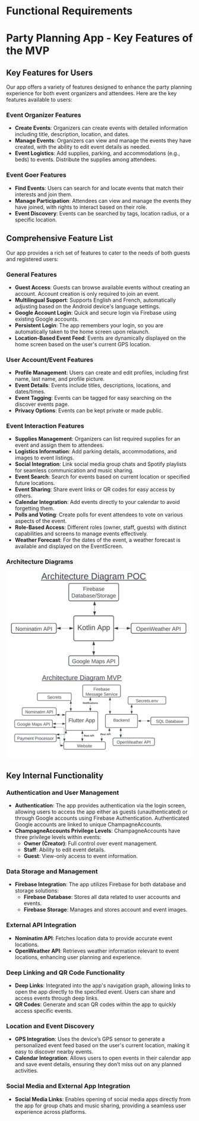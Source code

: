 # Functional Requirements

# Party Planning App - Key Features of the MVP

## Key Features for Users

Our app offers a variety of features designed to enhance the party planning experience for both event organizers and attendees. Here are the key features available to users:

### Event Organizer Features
- **Create Events**: Organizers can create events with detailed information including title, description, location, and dates.
- **Manage Events**: Organizers can view and manage the events they have created, with the ability to edit event details as needed.
- **Event Logistics**: Add supplies, parking, and accommodations (e.g., beds) to events. Distribute the supplies among attendees.

### Event Goer Features
- **Find Events**: Users can search for and locate events that match their interests and join them.
- **Manage Participation**: Attendees can view and manage the events they have joined, with rights to interact based on their role.
- **Event Discovery**: Events can be searched by tags, location radius, or a specific location.

## Comprehensive Feature List

Our app provides a rich set of features to cater to the needs of both guests and registered users:

### General Features
- **Guest Access**: Guests can browse available events without creating an account. Account creation is only required to join an event.
- **Multilingual Support**: Supports English and French, automatically adjusting based on the Android device's language settings.
- **Google Account Login**: Quick and secure login via Firebase using existing Google accounts.
- **Persistent Login**: The app remembers your login, so you are automatically taken to the home screen upon relaunch.
- **Location-Based Event Feed**: Events are dynamically displayed on the home screen based on the user's current GPS location.

### User Account/Event Features
- **Profile Management**: Users can create and edit profiles, including first name, last name, and profile picture.
- **Event Details**: Events include titles, descriptions, locations, and dates/times.
- **Event Tagging**: Events can be tagged for easy searching on the discover events page.
- **Privacy Options**: Events can be kept private or made public.

### Event Interaction Features
- **Supplies Management**: Organizers can list required supplies for an event and assign them to attendees.
- **Logistics Information**: Add parking details, accommodations, and images to event listings.
- **Social Integration**: Link social media group chats and Spotify playlists for seamless communication and music sharing.
- **Event Search**: Search for events based on current location or specified future locations.
- **Event Sharing**: Share event links or QR codes for easy access by others.
- **Calendar Integration**: Add events directly to your calendar to avoid forgetting them.
- **Polls and Voting**: Create polls for event attendees to vote on various aspects of the event.
- **Role-Based Access**: Different roles (owner, staff, guests) with distinct capabilities and screens to manage events effectively.
- **Weather Forecast**: For the dates of the event, a weather forecast is available and displayed on the EventScreen.

### Architecture Diagrams
![Architecture Diagram POC](../Resources/Arch_Diag_POC.png)
![Architecture Diagram MVP](../Resources/Arch_Diag_MVP.png)

## Key Internal Functionality

### Authentication and User Management
- **Authentication**: The app provides authentication via the login screen, allowing users to access the app either as guests (unauthenticated) or through Google accounts using Firebase Authentication. Authenticated Google accounts are linked to unique ChampagneAccounts.
- **ChampagneAccounts Privilege Levels**: ChampagneAccounts have three privilege levels within events:
  - **Owner (Creator)**: Full control over event management.
  - **Staff**: Ability to edit event details.
  - **Guest**: View-only access to event information.

### Data Storage and Management
- **Firebase Integration**: The app utilizes Firebase for both database and storage solutions:
  - **Firebase Database**: Stores all data related to user accounts and events.
  - **Firebase Storage**: Manages and stores account and event images.

### External API Integration
- **Nominatim API**: Fetches location data to provide accurate event locations.
- **OpenWeather API**: Retrieves weather information relevant to event locations, enhancing user planning and experience.

### Deep Linking and QR Code Functionality
- **Deep Links**: Integrated into the app's navigation graph, allowing links to open the app directly to the specified event. Users can share and access events through deep links.
- **QR Codes**: Generate and scan QR codes within the app to quickly access specific events.

### Location and Event Discovery
- **GPS Integration**: Uses the device’s GPS sensor to generate a personalized event feed based on the user's current location, making it easy to discover nearby events.
- **Calendar Integration**: Allows users to open events in their calendar app and save event details, ensuring they don’t miss out on any planned activities.

### Social Media and External App Integration
- **Social Media Links**: Enables opening of social media apps directly from the app for group chats and music sharing, providing a seamless user experience across platforms.
